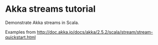 Akka streams tutorial
=====================

Demonstrate Akka streams in Scala.

Examples from http://doc.akka.io/docs/akka/2.5.2/scala/stream/stream-quickstart.html
